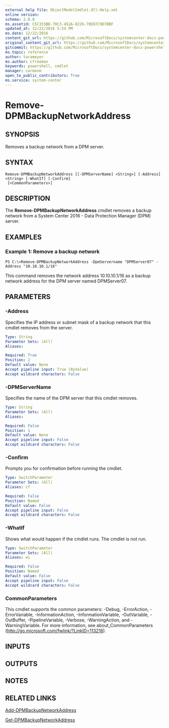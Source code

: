 ```yaml
---
external help file: ObjectModelCmdlet.dll-Help.xml
online version: 
schema: 2.0.0
ms.assetid: C5C333BD-70C3-452A-8226-70E87C9D7BBF
updated_at: 12/22/2016 5:54 PM
ms.date: 12/22/2016
content_git_url: https://github.com/MicrosoftDocs/systemcenter-docs-powershell/blob/master/systemcenter-cmdlets/SystemCenter2016/DataProtectionManager/vlatest/Remove-DPMBackupNetworkAddress.md
original_content_git_url: https://github.com/MicrosoftDocs/systemcenter-docs-powershell/blob/master/systemcenter-cmdlets/SystemCenter2016/DataProtectionManager/vlatest/Remove-DPMBackupNetworkAddress.md
gitcommit: https://github.com/MicrosoftDocs/systemcenter-docs-powershell/blob/17c3a51bd892aad46c731d9f381f0704b4815004/systemcenter-cmdlets/SystemCenter2016/DataProtectionManager/vlatest/Remove-DPMBackupNetworkAddress.md
ms.topic: reference
author: tarameyer
ms.author: cfreeman
keywords: powershell, cmdlet
manager: carmonm
open_to_public_contributors: True
ms.service: system-center
---
```


# Remove-DPMBackupNetworkAddress

## SYNOPSIS
Removes a backup network from a DPM server.

## SYNTAX

```
Remove-DPMBackupNetworkAddress [[-DPMServerName] <String>] [-Address] <String> [-WhatIf] [-Confirm]
 [<CommonParameters>]
```

## DESCRIPTION
The **Remove-DPMBackupNetworkAddress** cmdlet removes a backup network from a System Center 2016 - Data Protection Manager (DPM) server.

## EXAMPLES

### Example 1: Remove a backup network
```
PS C:\>Remove-DPMBackupNetworkAddress -DpmServername "DPMServer07" -Address "10.10.10.1/16"
```

This command removes the network address 10.10.10.1/16 as a backup network address for the DPM server named DPMServer07.

## PARAMETERS

### -Address
Specifies the IP address or subnet mask of a backup network that this cmdlet removes from the server.

```yaml
Type: String
Parameter Sets: (All)
Aliases: 

Required: True
Position: 2
Default value: None
Accept pipeline input: True (ByValue)
Accept wildcard characters: False
```

### -DPMServerName
Specifies the name of the DPM server that this cmdlet removes.

```yaml
Type: String
Parameter Sets: (All)
Aliases: 

Required: False
Position: 1
Default value: None
Accept pipeline input: False
Accept wildcard characters: False
```

### -Confirm
Prompts you for confirmation before running the cmdlet.

```yaml
Type: SwitchParameter
Parameter Sets: (All)
Aliases: cf

Required: False
Position: Named
Default value: False
Accept pipeline input: False
Accept wildcard characters: False
```

### -WhatIf
Shows what would happen if the cmdlet runs.
The cmdlet is not run.

```yaml
Type: SwitchParameter
Parameter Sets: (All)
Aliases: wi

Required: False
Position: Named
Default value: False
Accept pipeline input: False
Accept wildcard characters: False
```

### CommonParameters
This cmdlet supports the common parameters: -Debug, -ErrorAction, -ErrorVariable, -InformationAction, -InformationVariable, -OutVariable, -OutBuffer, -PipelineVariable, -Verbose, -WarningAction, and -WarningVariable. For more information, see about_CommonParameters (http://go.microsoft.com/fwlink/?LinkID=113216).

## INPUTS

## OUTPUTS

## NOTES

## RELATED LINKS

[Add-DPMBackupNetworkAddress](xref:SystemCenter2016/DataProtectionManager/vlatest/Add-DPMBackupNetworkAddress.md)

[Get-DPMBackupNetworkAddress](xref:SystemCenter2016/DataProtectionManager/vlatest/Get-DPMBackupNetworkAddress.md)

